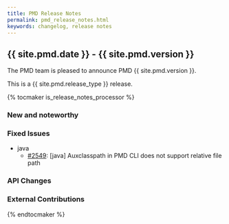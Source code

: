 ```yaml
---
title: PMD Release Notes
permalink: pmd_release_notes.html
keywords: changelog, release notes
---
```


## {{ site.pmd.date }} - {{ site.pmd.version }}

The PMD team is pleased to announce PMD {{ site.pmd.version }}.

This is a {{ site.pmd.release_type }} release.

{% tocmaker is_release_notes_processor %}

### New and noteworthy

### Fixed Issues

*   java
    *   [#2549](https://github.com/pmd/pmd/issues/2549): \[java] Auxclasspath in PMD CLI does not support relative file path

### API Changes

### External Contributions

{% endtocmaker %}

